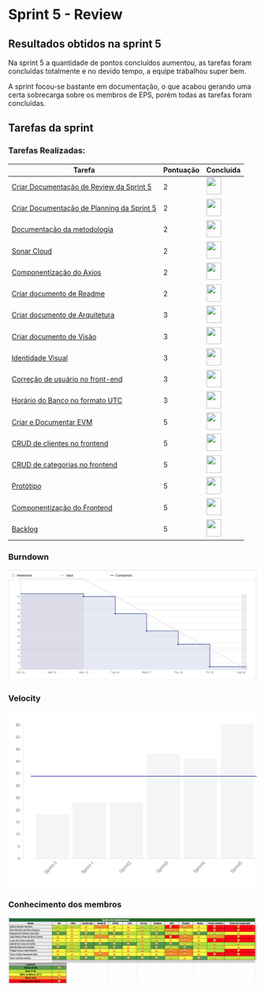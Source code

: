 # Sprint 5 - Review 

## Resultados obtidos na sprint 5

Na sprint 5 a quantidade de pontos concluídos aumentou, as tarefas foram concluídas totalmente e no devido tempo, a equipe trabalhou super bem.

A sprint focou-se bastante em documentação, o que acabou gerando uma certa sobrecarga sobre os membros de EPS, porém todas as tarefas foram concluídas.

## Tarefas da sprint

### Tarefas Realizadas:

|Tarefa|Pontuação|Concluída|
|--|--|--|
[Criar Documentação de Review da Sprint 5](https://github.com/fga-eps-mds/2020-2-SiGeD/issues/83)|2|<image src="https://i.pinimg.com/originals/21/3d/c0/213dc0ed0a2e69d1978c75bfbcff903a.png" width=30 height=35>|
[Criar Documentação de Planning da Sprint 5](https://github.com/fga-eps-mds/2020-2-SiGeD/issues/82)|2|<image src="https://i.pinimg.com/originals/21/3d/c0/213dc0ed0a2e69d1978c75bfbcff903a.png" width=30 height=35>|
[Documentação da metodologia](https://github.com/fga-eps-mds/2020-2-SiGeD/issues/79)|2|<image src="https://i.pinimg.com/originals/21/3d/c0/213dc0ed0a2e69d1978c75bfbcff903a.png" width=30 height=35>|
[Sonar Cloud](https://github.com/fga-eps-mds/2020-2-SiGeD/issues/78)|2|<image src="https://i.pinimg.com/originals/21/3d/c0/213dc0ed0a2e69d1978c75bfbcff903a.png" width=30 height=35>|
[Componentização do Axios](https://github.com/fga-eps-mds/2020-2-SiGeD/issues/80)|2|<image src="https://i.pinimg.com/originals/21/3d/c0/213dc0ed0a2e69d1978c75bfbcff903a.png" width=30 height=35>|
[Criar documento de Readme](https://github.com/fga-eps-mds/2020-2-SiGeD/issues/87)|2|<image src="https://i.pinimg.com/originals/21/3d/c0/213dc0ed0a2e69d1978c75bfbcff903a.png" width=30 height=35>|
[Criar documento de Arquitetura](https://github.com/fga-eps-mds/2020-2-SiGeD/issues/81)|3|<image src="https://i.pinimg.com/originals/21/3d/c0/213dc0ed0a2e69d1978c75bfbcff903a.png" width=30 height=35>|
[Criar documento de Visão](https://github.com/fga-eps-mds/2020-2-SiGeD/issues/84)|3|<image src="https://i.pinimg.com/originals/21/3d/c0/213dc0ed0a2e69d1978c75bfbcff903a.png" width=30 height=35>|
[Identidade Visual](https://github.com/fga-eps-mds/2020-2-SiGeD/issues/92)|3|<image src="https://i.pinimg.com/originals/21/3d/c0/213dc0ed0a2e69d1978c75bfbcff903a.png" width=30 height=35>|
[Correção de usuário no front-end](https://github.com/fga-eps-mds/2020-2-SiGeD/issues/61)|3|<image src="https://i.pinimg.com/originals/21/3d/c0/213dc0ed0a2e69d1978c75bfbcff903a.png" width=30 height=35>|
[Horário do Banco no formato UTC](https://github.com/fga-eps-mds/2020-2-SiGeD/issues/89)|3|<image src="https://i.pinimg.com/originals/21/3d/c0/213dc0ed0a2e69d1978c75bfbcff903a.png" width=30 height=35>|
[Criar e Documentar EVM](https://github.com/fga-eps-mds/2020-2-SiGeD/issues/93)|5|<image src="https://i.pinimg.com/originals/21/3d/c0/213dc0ed0a2e69d1978c75bfbcff903a.png" width=30 height=35>|
[CRUD de clientes no frontend](https://github.com/fga-eps-mds/2020-2-SiGeD/issues/64)|5|<image src="https://i.pinimg.com/originals/21/3d/c0/213dc0ed0a2e69d1978c75bfbcff903a.png" width=30 height=35>|
[CRUD de categorias no frontend](https://github.com/fga-eps-mds/2020-2-SiGeD/issues/65)|5|<image src="https://i.pinimg.com/originals/21/3d/c0/213dc0ed0a2e69d1978c75bfbcff903a.png" width=30 height=35>|
[Protótipo](https://github.com/fga-eps-mds/2020-2-SiGeD/issues/68)|5|<image src="https://i.pinimg.com/originals/21/3d/c0/213dc0ed0a2e69d1978c75bfbcff903a.png" width=30 height=35>|
[Componentização do Frontend](https://github.com/fga-eps-mds/2020-2-SiGeD/issues/88)|5|<image src="https://i.pinimg.com/originals/21/3d/c0/213dc0ed0a2e69d1978c75bfbcff903a.png" width=30 height=35>|
[Backlog](https://github.com/fga-eps-mds/2020-2-SiGeD/issues/85)|5|<image src="https://i.pinimg.com/originals/21/3d/c0/213dc0ed0a2e69d1978c75bfbcff903a.png" width=30 height=35>|

### Burndown
 ![imagem](burndown.png)

### Velocity
 ![imagem](velocity.png)

### Conhecimento dos membros
 ![imagem](conhecimento.png)
 
